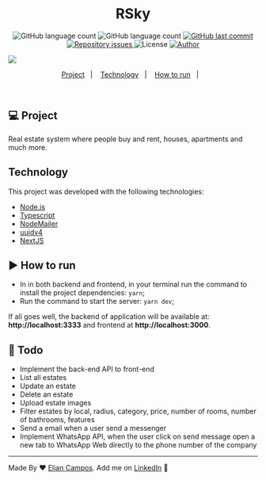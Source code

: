 
<h1 align="center">
  RSky
</h1>


<p align="center">
  <img alt="GitHub language count" src="https://img.shields.io/github/languages/count/lyandeveloper/RSky">
  
  <img alt="GitHub language count" src="https://img.shields.io/github/languages/top/lyandeveloper/RSky">

  <a href="https://github.com/lyandeveloper/RSky/commits/master">
    <img alt="GitHub last commit" src="https://img.shields.io/github/last-commit/lyandeveloper/RSky">
  </a>

  <a href="https://github.com/lyandeveloper/RSky/issues">
    <img alt="Repository issues" src="https://img.shields.io/github/issues/lyandeveloper/RSky">
  </a>

  <img alt="License" src="https://img.shields.io/badge/license-MIT-brightgreen">
  
  <a href="https://github.com/lyandeveloper/">
    <img alt="Author" src="https://img.shields.io/badge/author-Elian%20Campos-blue">
  </a>
</p>


<img src="Hnet-image.gif">


<p align="center">
  <a href="#-project">Project</a>&nbsp;&nbsp;&nbsp;|&nbsp;&nbsp;&nbsp;
  <a href="#technology">Technology</a>&nbsp;&nbsp;&nbsp;|&nbsp;&nbsp;&nbsp; 
  <a href="#arrow_forward-how-to-run">How to run</a>&nbsp;&nbsp;&nbsp;|&nbsp;&nbsp;&nbsp; 
</p>

<br> 

## 💻 Project
Real estate system where people buy and rent, houses, apartments and much more.<br>

## Technology

This project was developed with the following technologies:

- [Node.js](https://nodejs.org/en/)
- [Typescript](https://www.typescriptlang.org/)
- [NodeMailer](https://nodemailer.com/about/)
- [uuidv4](https://www.npmjs.com/package/uuidv4)
- [NextJS](https://nextjs.org/) 

## :arrow_forward: How to run

- In in both backend and frontend, in your terminal run the command to install the project dependencies: `yarn`;
- Run the command to start the server: `yarn dev`;

If all goes well, the backend of application will be available at: **http://localhost:3333** and frontend at **http://localhost:3000**. 

## :memo: Todo
  - Implement the back-end API to front-end
  - List all estates
  - Update an estate
  - Delete an estate
  - Upload estate images
  - Filter estates by local, radius, category, price, number of rooms, number of bathrooms, features
  - Send a email when a user send a messenger
  - Implement WhatsApp API, when the user click on send message open a new tab to WhatsApp Web directly to the phone number of the company
---

Made By ♥ [Elian Campos](https://github.com/lyandeveloper). Add me on [LinkedIn](https://www.linkedin.com/in/elian-campos/) :wave: 
